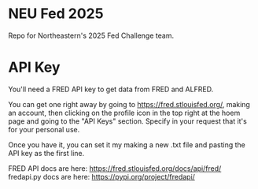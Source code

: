 # NEU Fed 2025
Repo for Northeastern's 2025 Fed Challenge team.

# API Key
You'll need a FRED API key to get data from FRED and ALFRED.

You can get one right away by going to https://fred.stlouisfed.org/, making an account, then clicking on the profile icon in the top right at the hoem page and going to the "API Keys" section. Specify in your request that it's for your personal use.

Once you have it, you can set it my making a new .txt file and pasting the API key as the first line.

FRED API docs are here: https://fred.stlouisfed.org/docs/api/fred/
fredapi.py docs are here: https://pypi.org/project/fredapi/
